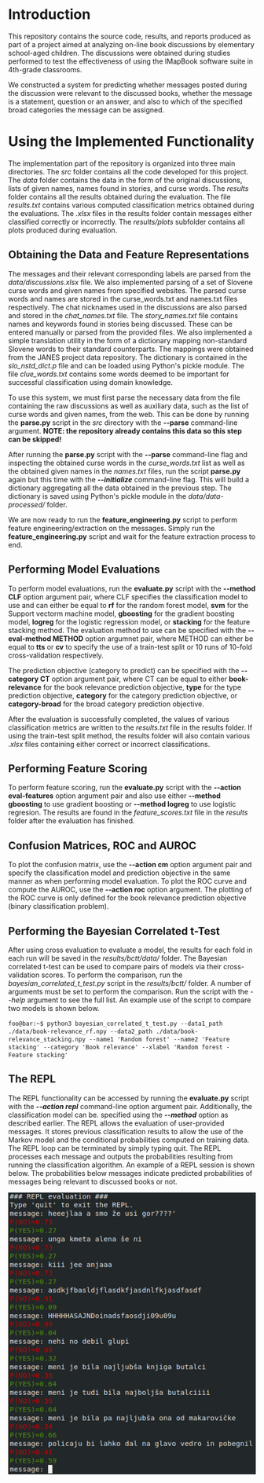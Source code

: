 # Introduction

This repository contains the source code, results, and reports produced as part of a project aimed at analyzing on-line book discussions by elementary school-aged children. 
The discussions were obtained during studies performed to test the effectiveness of using the IMapBook software suite in 4th-grade classrooms.

We constructed a system for predicting whether messages posted during the discussion were relevant to the discussed books, whether the message is a statement, question or an answer, and also to which 
of the specified broad categories the message can be assigned.

# Using the Implemented Functionality

The implementation part of the repository is organized into three main directories. The *src* folder contains all the code developed for this project. The *data* folder contains the data in the
form of the original discussions, lists of given names, names found in stories, and curse words. The *results* folder contains all the results obtained during the evaluation. The file *results.txt*
contains various computed classification metrics obtained during the evaluations. The *.xlsx* files in the results folder contain messages either classified correctly or incorrectly. The *results/plots* 
subfolder contains all plots produced during evaluation.

## Obtaining the Data and Feature Representations

The messages and their relevant corresponding labels are parsed from the *data/discussions.xlsx* file. We also implemented parsing of a set of Slovene curse words and given names
from specified websites. The parsed curse words and names are stored in the curse\_words.txt and names.txt files respectively. The chat nicknames used in the discussions are also
parsed and stored in the *chat\_names.txt* file. The *story\_names.txt* file contains names and keywords found in stories being discussed. These can be entered manually or parsed from
the provided files. We also implemented a simple translation utility in the form of a dictionary mapping non-standard Slovene words to their standard counterparts. The mappings were obtained
from the JANES project data repository. The dictionary is contained in the *slo\_nstd\_dict.p* file and can be loaded using Python's pickle module. The file *clue\_words.txt* contains
some words deemed to be important for successful classification using domain knowledge.

To use this system, we must first parse the necessary data from the file containing the raw discussions as well as auxiliary data, such as the list of curse words and given names, from the web. 
This can be done by running the **parse.py** script in the *src* directory with the **--parse** command-line argument. **NOTE: the repository already contains this data so this step can be skipped!**

After running the **parse.py** script with the **--parse** command-line flag and inspecting the obtained curse words in the *curse\_words.txt* list as well as
the obtained given names in the *names.txt* files, run the script **parse.py** again but this time with the ***--initialize*** command-line flag. This will
build a dictionary aggregating all the data obtained in the previous step. The dictionary is saved using Python's pickle module in the *data/data-processed/* folder.

We are now ready to run the **feature\_engineering.py** script to perform feature engineering/extraction on the messages. Simply run the **feature\_engineering.py** script and
wait for the feature extraction process to end.

## Performing Model Evaluations

To perform model evaluations, run the **evaluate.py** script with the **--method CLF** option argument pair, where CLF specifies the classification model to use and can either be equal to **rf** for
the random forest model, **svm** for the Support vectorm machine model, **gboosting** for the gradient boosting model, **logreg** for the logistic regression model, or **stacking**
for the feature stacking method. The evaluation method to use can be specified with the **--eval-method METHOD** option argumnet pair, where METHOD can either be equal to **tts** or **cv** to
specify the use of a train-test split or 10 runs of 10-fold cross-validation respectively.

The prediction objective (category to predict) can be specified with the **--category CT** option argument pair, where CT can be equal to either **book-relevance** for the book relevance
prediction objective, **type** for the type prediction objective, **category** for the category prediction objective, or **category-broad** for the broad category prediction objective.

After the evaluation is successfully completed, the values of various classification metrics are written to the *results.txt* file in the results folder. If using the train-test split
method, the results folder will also contain various *.xlsx* files containing either correct or incorrect classifications.

## Performing Feature Scoring

To perform feature scoring, run the **evaluate.py** script with the **--action eval-features** option argument pair and also use either **--method gboosting** to use gradient boosting or
**--method logreg** to use logistic regresion. The results are found in the *feature_scores.txt* file in the *results* folder after the evaluation has finished.

## Confusion Matrices, ROC and AUROC

To plot the confusion matrix, use the **--action cm** option argument pair and specify the classification model and prediction objective in the same manner as when performing model
evaluation. To plot the ROC curve and compute the AUROC, use the **--action roc** option argument. The plotting of the ROC curve is only defined for the book relevance prediction objective
(binary classification problem).

## Performing the Bayesian Correlated t-Test

After using cross evaluation to evaluate a model, the results for each fold in each run will be
saved in the *results/bctt/data/* folder. The Bayesian correlated t-test can be used to compare pairs of models via their cross-validation scores. To perform the comparison, run the *bayesian_correlated_t_test.py* script in the *results/bctt/* folder. A number of arguments must be set to perform the
comparison. Run the script with the *--help* argument to see the full list. An example use of the script to compare two models is shown below.

```console
foo@bar:~$ python3 bayesian_correlated_t_test.py --data1_path ./data/book-relevance_rf.npy --data2_path ./data/book-relevance_stacking.npy --name1 'Random forest' --name2 'Feature stacking' --category 'Book relevance' --xlabel 'Random forest - Feature stacking'
```

## The REPL

The REPL functionality can be accessed by running the **evaluate.py** script with the ***--action repl*** command-line option argument pair. Additionally, the classification model can be.
specified using the ***--method*** option as described earlier. The REPL allows the evaluation of user-provided messages. It stores previous classification results to allow
the use of the Markov model and the conditional probabilities computed on training data. The REPL loop can be terminated by simply typing quit. The REPL processes each
message and outputs the probabilities resulting from running the classification algorithm. An example of a REPL session is shown below. The probabilities below messages indicate predicted
probabilities of messages being relevant to discussed books or not.

![alt text](./reports/img/repl_session.png "REPL Session")

